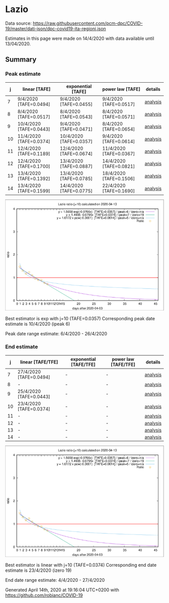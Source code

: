 # Lazio


Data source: https://raw.githubusercontent.com/pcm-dpc/COVID-19/master/dati-json/dpc-covid19-ita-regioni.json

Estimates in this page were made on 14/4/2020 with data available until 13/04/2020.


## Summary 

### Peak estimate 
|j|linear [TAFE]|exponential [TAFE]|power law [TAFE]|details|
|---|----|-----------|---------|-------|
|7|9/4/2020 [TAFE=0.0494]|9/4/2020 [TAFE=0.0455]|9/4/2020 [TAFE=0.0517]|[analysis](COVID-19_lazio_j7_2020-04-13.md)|
|8|8/4/2020 [TAFE=0.0517]|8/4/2020 [TAFE=0.0543]|8/4/2020 [TAFE=0.0571]|[analysis](COVID-19_lazio_j8_2020-04-13.md)|
|9|10/4/2020 [TAFE=0.0443]|9/4/2020 [TAFE=0.0471]|8/4/2020 [TAFE=0.0654]|[analysis](COVID-19_lazio_j9_2020-04-13.md)|
|10|11/4/2020 [TAFE=0.0374]|10/4/2020 [TAFE=0.0357]|9/4/2020 [TAFE=0.0614]|[analysis](COVID-19_lazio_j10_2020-04-13.md)|
|11|12/4/2020 [TAFE=0.1189]|12/4/2020 [TAFE=0.0674]|11/4/2020 [TAFE=0.0367]|[analysis](COVID-19_lazio_j11_2020-04-13.md)|
|12|12/4/2020 [TAFE=0.1700]|13/4/2020 [TAFE=0.0887]|14/4/2020 [TAFE=0.0821]|[analysis](COVID-19_lazio_j12_2020-04-13.md)|
|13|13/4/2020 [TAFE=0.1392]|13/4/2020 [TAFE=0.0785]|18/4/2020 [TAFE=0.1506]|[analysis](COVID-19_lazio_j13_2020-04-13.md)|
|14|13/4/2020 [TAFE=0.1599]|14/4/2020 [TAFE=0.0775]|22/4/2020 [TAFE=0.1690]|[analysis](COVID-19_lazio_j14_2020-04-13.md)|

![best peak estimate](COVID-19_lazio_j10_2020-04-13.png)

Best estimator is exp with j=10 (TAFE=0.0357)
Corresponding peak date estimate is 10/4/2020 (ipeak 6)


Peak date range estimate: 6/4/2020 - 26/4/2020

### End estimate 
|j|linear [TAFE/TFE]|exponential [TAFE/TFE]|power law [TAFE/TFE]|details|
|---|----|-----------|---------|-------|
|7|27/4/2020 [TAFE=0.0494]|-|-|[analysis](COVID-19_lazio_j7_2020-04-13.md)|
|8|-|-|-|[analysis](COVID-19_lazio_j8_2020-04-13.md)|
|9|25/4/2020 [TAFE=0.0443]|-|-|[analysis](COVID-19_lazio_j9_2020-04-13.md)|
|10|23/4/2020 [TAFE=0.0374]|-|-|[analysis](COVID-19_lazio_j10_2020-04-13.md)|
|11|-|-|-|[analysis](COVID-19_lazio_j11_2020-04-13.md)|
|12|-|-|-|[analysis](COVID-19_lazio_j12_2020-04-13.md)|
|13|-|-|-|[analysis](COVID-19_lazio_j13_2020-04-13.md)|
|14|-|-|-|[analysis](COVID-19_lazio_j14_2020-04-13.md)|

![best zero estimate](COVID-19_lazio_j10_2020-04-13.png)

Best estimator is linear with j=10 (TAFE=0.0374)
Corresponding end date estimate is 23/4/2020 (izero 19)


End date range estimate: 4/4/2020 - 27/4/2020

Generated April 14th, 2020 at 19:16:04 UTC+0200 with https://github.com/robianc/COVID-19
